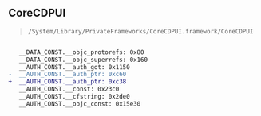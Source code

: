 ## CoreCDPUI

> `/System/Library/PrivateFrameworks/CoreCDPUI.framework/CoreCDPUI`

```diff

   __DATA_CONST.__objc_protorefs: 0x80
   __DATA_CONST.__objc_superrefs: 0x160
   __AUTH_CONST.__auth_got: 0x1150
-  __AUTH_CONST.__auth_ptr: 0xc60
+  __AUTH_CONST.__auth_ptr: 0xc38
   __AUTH_CONST.__const: 0x23c0
   __AUTH_CONST.__cfstring: 0x2de0
   __AUTH_CONST.__objc_const: 0x15e30

```
